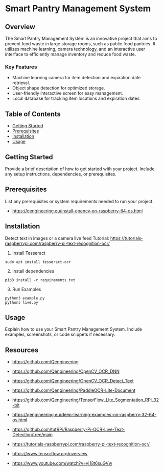 # Smart Pantry Management System

## Overview
The Smart Pantry Management System is an innovative project that aims to prevent food waste in large storage rooms, such as public food pantries. It utilizes machine learning, camera technology, and an interactive user interface to efficiently manage inventory and reduce food waste.

### Key Features
- Machine learning camera for item detection and expiration date retrieval.
- Object shape detection for optimized storage.
- User-friendly interactive screen for easy management.
- Local database for tracking item locations and expiration dates.

## Table of Contents
- [Getting Started](#getting-started)
- [Prerequisites](#prerequisites)
- [Installation](#installation)
- [Usage](#usage)

## Getting Started
Provide a brief description of how to get started with your project. Include any setup instructions, dependencies, or prerequisites.

## Prerequisites
List any prerequisites or system requirements needed to run your project.
- https://qengineering.eu/install-opencv-on-raspberry-64-os.html

## Installation
Detect text in images or a camera live feed
Tutorial: https://tutorials-raspberrypi.com/raspberry-pi-text-recognition-ocr/

1. Install Tesseract

```
sudo apt install tesseract-ocr
```

2. Install dependencies

```
pip3 install -r requirements.txt
```

3. Run Examples

```
python3 example.py
python3 live.py
```

## Usage
Explain how to use your Smart Pantry Management System. Include examples, screenshots, or code snippets if necessary.

## Resources
- https://github.com/Qengineering
- https://github.com/Qengineering/OpenCV_OCR_DNN
- https://github.com/Qengineering/OpenCV_OCR_Detect_Text
- https://github.com/Qengineering/PaddleOCR-Lite-Document
- https://github.com/Qengineering/TensorFlow_Lite_Segmentation_RPi_32-bit
- https://qengineering.eu/deep-learning-examples-on-raspberry-32-64-os.html
  
- https://github.com/tutRPi/Raspberry-Pi-OCR-Live-Text-Detection/tree/main
- https://tutorials-raspberrypi.com/raspberry-pi-text-recognition-ocr/
- https://www.tensorflow.org/overview
- https://www.youtube.com/watch?v=yI18t6suGVw
